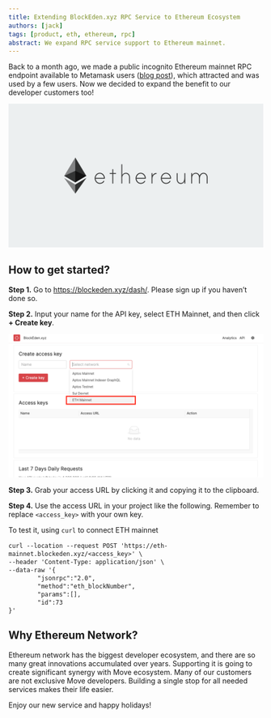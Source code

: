 ```yaml
---
title: Extending BlockEden.xyz RPC Service to Ethereum Ecosystem
authors: [jack]
tags: [product, eth, ethereum, rpc]
abstract: We expand RPC service support to Ethereum mainnet.
---
```


Back to a month ago, we made a public incognito Ethereum mainnet RPC endpoint
available to Metamask users ([blog post](https://blockeden.xyz/blog/2022/11/25/incognito-ethereum-rpc-url/)),
which attracted and was used by a few users. Now we decided to expand the
benefit to our developer customers too!

![eth](./ethereum-logo-landscape-black-gray.png)

## How to get started?

**Step 1.** Go to https://blockeden.xyz/dash/. Please sign up if you haven’t
done so.

**Step 2.** Input your name for the API key, select ETH Mainnet, and then click
**+ Create key**.

![create eth mainnet api key](./create-eth-api-key.png)

**Step 3.** Grab your access URL by clicking it and copying it to the clipboard.

**Step 4.** Use the access URL in your project like the following. Remember to
replace `<access_key>` with your own key.

To test it, using `curl` to connect ETH mainnet
```
curl --location --request POST 'https://eth-mainnet.blockeden.xyz/<access_key>' \
--header 'Content-Type: application/json' \
--data-raw '{
        "jsonrpc":"2.0",
        "method":"eth_blockNumber",
        "params":[],
        "id":73
}'
```

## Why Ethereum Network?

Ethereum network has the biggest developer ecosystem, and there are so many great
innovations accumulated over years. Supporting it is going to create significant
synergy with Move ecosystem. Many of our customers are not exclusive Move
developers. Building a single stop for all needed services makes their life
easier.

Enjoy our new service and happy holidays!

